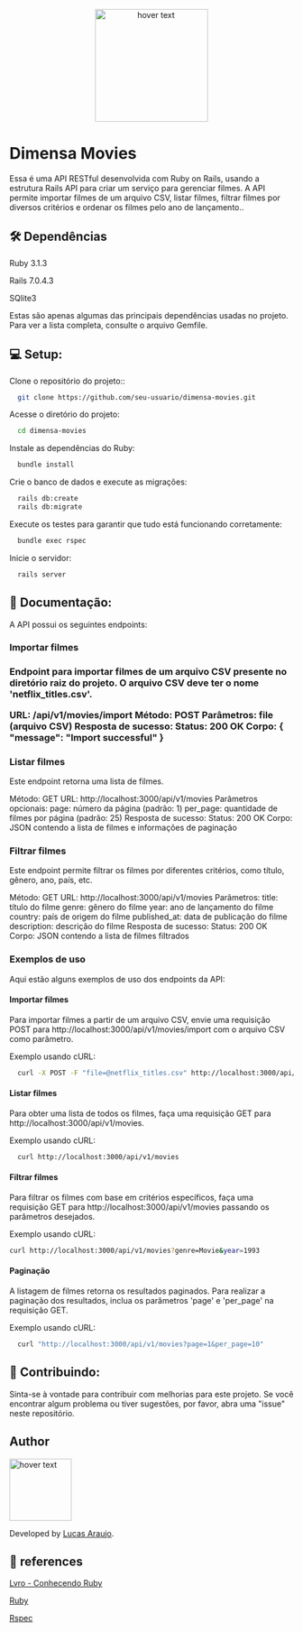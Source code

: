 <p align="center">
  <img src="https://dimensa.com/wp-content/uploads/2021/09/Logo-1.png" width="200" title="hover text">
 
</p>
<h1>Dimensa Movies</h1>
<p>Essa é uma API RESTful desenvolvida com Ruby on Rails, usando a estrutura Rails API para criar um serviço para gerenciar    filmes. A API permite importar filmes de um arquivo CSV, listar filmes, filtrar filmes por diversos critérios e ordenar os filmes pelo ano de lançamento..</p>    

<h2> 🛠 Dependências</h2>

<p>Ruby 3.1.3</p>
<p>Rails 7.0.4.3</p>
<p>SQlite3</p>

Estas são apenas algumas das principais dependências usadas no projeto. Para ver a lista completa, consulte o arquivo Gemfile.


<h2> 💻 Setup:</h2>

Clone o repositório do projeto::

```sh
  git clone https://github.com/seu-usuario/dimensa-movies.git
  ```
Acesse o diretório do projeto:

```sh
  cd dimensa-movies
  ```
Instale as dependências do Ruby:

```sh
  bundle install
  ```
Crie o banco de dados e execute as migrações:
```sh
  rails db:create
  rails db:migrate
  ```

  Execute os testes para garantir que tudo está funcionando corretamente:
```sh
  bundle exec rspec
  ```
Inicie o servidor:

```sh
  rails server
  ```

<h2> 📝 Documentação:</h2>

A API possui os seguintes endpoints:

<h3>Importar filmes <h3>

Endpoint para importar filmes de um arquivo CSV presente no diretório raiz do projeto. O arquivo CSV deve ter o nome 'netflix_titles.csv'.

URL: /api/v1/movies/import
Método: POST
Parâmetros: file (arquivo CSV)
Resposta de sucesso:
Status: 200 OK
Corpo: { "message": "Import successful" }

<h3>Listar filmes</h3>

Este endpoint retorna uma lista de filmes.

Método: GET
URL: http://localhost:3000/api/v1/movies
Parâmetros opcionais:
page: número da página (padrão: 1)
per_page: quantidade de filmes por página (padrão: 25)
Resposta de sucesso:
Status: 200 OK
Corpo: JSON contendo a lista de filmes e informações de paginação

<h3> Filtrar filmes </h3>

Este endpoint permite filtrar os filmes por diferentes critérios, como título, gênero, ano, país, etc.

Método: GET
URL: http://localhost:3000/api/v1/movies
Parâmetros:
title: título do filme
genre: gênero do filme
year: ano de lançamento do filme
country: país de origem do filme
published_at: data de publicação do filme
description: descrição do filme
Resposta de sucesso:
Status: 200 OK
Corpo: JSON contendo a lista de filmes filtrados

<h3> Exemplos de uso </h3>

Aqui estão alguns exemplos de uso dos endpoints da API:

<h4>Importar filmes</h4>
Para importar filmes a partir de um arquivo CSV, envie uma requisição POST para http://localhost:3000/api/v1/movies/import com o arquivo CSV como parâmetro.

Exemplo usando cURL:

```sh
  curl -X POST -F "file=@netflix_titles.csv" http://localhost:3000/api/v1/movies/import
  ```

<h4>Listar filmes</h4>

Para obter uma lista de todos os filmes, faça uma requisição GET para http://localhost:3000/api/v1/movies.

Exemplo usando cURL:

```sh
  curl http://localhost:3000/api/v1/movies
  ```

<h4>Filtrar filmes</h4>

Para filtrar os filmes com base em critérios específicos, faça uma requisição GET para http://localhost:3000/api/v1/movies passando os parâmetros desejados.

Exemplo usando cURL:
  
  ```sh
  curl http://localhost:3000/api/v1/movies?genre=Movie&year=1993
  ```
<h4> Paginação </h4>

A listagem de filmes retorna os resultados paginados. Para realizar a paginação dos resultados, inclua os parâmetros 'page' e 'per_page' na requisição GET.

Exemplo usando cURL:

```sh
  curl "http://localhost:3000/api/v1/movies?page=1&per_page=10"
```

<h2> 📝 Contribuindo:</h2>
Sinta-se à vontade para contribuir com melhorias para este projeto. Se você encontrar algum problema ou tiver sugestões, por favor, abra uma "issue" neste repositório.

<h2> Author</h2>

<img src="https://avatars.githubusercontent.com/u/68801163?s=96&v=4" width="110" title="hover text">

<p>Developed by <a href="https://www.linkedin.com/in/lucasaraujomouta/">Lucas Araujo</a>.</strong></p>



<h2> 📝 references</h2>

<p><a href="https://leanpub.com/conhecendo-ruby"> Lvro - Conhecendo Ruby </a></p>
<p><a href="https://www.ruby-lang.org/pt/"> Ruby </a></p>
<p><a href="https://www.rubyguides.com/2018/11/rspec-introduction/"> Rspec </a></p>


